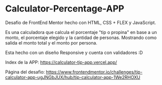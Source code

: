 # Calculator-Percentage-APP

Desafio de FrontEnd Mentor hecho con HTML, CSS + FLEX y JavaScript.

Es una calculadora que calcula el porcentaje "tip o propina" en base a un monto, el porcentaje elegido y la cantidad de personas. Mostrando como salida el monto total y el monto por persona.

Esta hecho con un diseño Responsive y cuenta con validadores :D

Index de la APP: https://calculator-tip-app.vercel.app/

Página del desafio: https://www.frontendmentor.io/challenges/tip-calculator-app-ugJNGbJUX/hub/tip-calculator-app-1We2RHOXU
